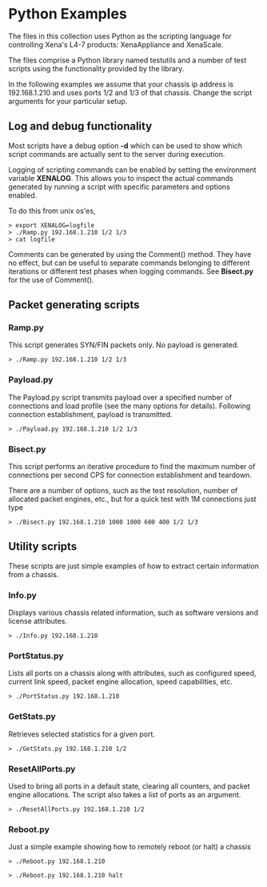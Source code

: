 # Python Examples
The files in this collection uses Python as the scripting language
for controlling Xena's L4-7 products: XenaAppliance and XenaScale.

The files comprise a Python library named testutils and a number
of test scripts using the functionality provided by the library.

In the following examples we assume that your chassis ip address is 192.168.1.210
and uses ports 1/2 and 1/3 of that chassis. Change the script arguments for
your particular setup.

## Log and debug functionality
Most scripts have a debug option **-d** which can be used to show which script
commands are actually sent to the server during execution.

Logging of scripting commands can be enabled by setting the environment 
variable **XENALOG**. This allows you to inspect the actual commands generated
by running a script with specific parameters and options enabled.

To do this from unix os'es,

```
> export XENALOG=logfile
> ./Ramp.py 192.168.1.210 1/2 1/3
> cat logfile
```

Comments can be generated by using the Comment() method. They have no effect,
but can be useful to separate commands belonging to different iterations or different
test phases when logging commands. See **Bisect.py** for the use of Comment().

## Packet generating scripts

### Ramp.py
This script generates SYN/FIN packets only. No payload is generated.

```
> ./Ramp.py 192.168.1.210 1/2 1/3
```

### Payload.py
The Payload.py script transmits payload over a specified number of connections 
and load profile (see the many options for details). Following
connection establishment, payload is transmitted.

```
> ./Payload.py 192.168.1.210 1/2 1/3
```

### Bisect.py
This script performs an iterative procedure to find the maximum number of
connections per second CPS for connection establishment and teardown.

There are a number of options, such as the test resolution, number of allocated
packet engines, etc., but for a quick test with 1M connections just type

```
> ./Bisect.py 192.168.1.210 1000 1000 600 400 1/2 1/3
```

## Utility scripts
These scripts are just simple examples of how to extract certain information 
from a chassis.

### Info.py
Displays various chassis related information, such as software versions and 
license attributes.

```
> ./Info.py 192.168.1.210
```

### PortStatus.py
Lists all ports on a chassis along with attributes, such as configured
speed, current link speed, packet engine allocation, speed capabilities, etc.

```
> ./PortStatus.py 192.168.1.210
```

### GetStats.py
Retrieves selected statistics for a given port.

```
> ./GetStats.py 192.168.1.210 1/2
```

### ResetAllPorts.py
Used to bring all ports in a default state, clearing all counters, and packet 
engine allocations. The script also takes a list of ports as an argument.

```
> ./ResetAllPorts.py 192.168.1.210 1/2
```

### Reboot.py
Just a simple example showing how to remotely reboot (or halt) a chassis
   
```
> ./Reboot.py 192.168.1.210
```

```
> ./Reboot.py 192.168.1.210 halt
```

